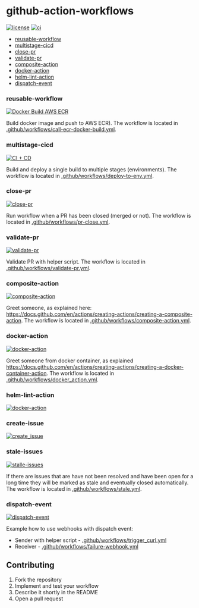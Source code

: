 # github-action-workflows

[![license](https://img.shields.io/github/license/atrakic/github-action-workflows.svg)](https://github.com/atrakic/github-action-workflows/blob/main/LICENSE)
[![ci](https://github.com/atrakic/github-action-workflows/actions/workflows/ci.yml/badge.svg)](https://github.com/atrakic/github-action-workflows/actions/workflows/ci.yml)

* [reusable-workflow](#reusable-workflow)
* [multistage-cicd](#multistage-cicd)
* [close-pr](#close-pr)
* [validate-pr](#validate-pr)
* [composite-action](#composite-action)
* [docker-action](#docker-action)
* [helm-lint-action](#helm-lint-action)
* [dispatch-event](#dispatch-event)

### reusable-workflow
[![Docker Build AWS ECR](https://github.com/atrakic/github-action-workflows/actions/workflows/call-ecr-docker-build.yml/badge.svg)](https://github.com/atrakic/github-action-workflows/actions/workflows/call-ecr-docker-build.yml)

Build docker image and push to AWS ECR).
The workflow is located in [.github/workflows/call-ecr-docker-build.yml](.github/workflows/call-ecr-docker-build.yml).

### multistage-cicd
[![CI + CD](https://github.com/atrakic/github-action-workflows/actions/workflows/deploy-to-env.yml/badge.svg)](https://github.com/atrakic/github-action-workflows/actions/workflows/deploy-to-env.yml)

Build and deploy a single build to multiple stages (environments).
The workflow is located in [.github/workflows/deploy-to-env.yml](.github/workflows/deploy-to-env.yml).

### close-pr
[![close-pr](https://github.com/atrakic/github-action-workflows/actions/workflows/pr-close.yml/badge.svg)](https://github.com/atrakic/github-action-workflows/actions/workflows/pr-close.yml)

Run workflow when a PR has been closed (merged or not).
The workflow is located in [.github/workflows/pr-close.yml](.github/workflows/pr-close.yml).

### validate-pr
[![validate-pr](https://github.com/atrakic/github-action-workflows/actions/workflows/validate-pr.yml/badge.svg)](https://github.com/atrakic/github-action-workflows/actions/workflows/validate-pr.yml)

Validate PR with helper script.
The workflow is located in [.github/workflows/validate-pr.yml](.github/workflows/validate-pr.yml).

### composite-action
[![composite-action](https://github.com/atrakic/github-action-workflows/actions/workflows/composite-action.yml/badge.svg)](https://github.com/atrakic/github-action-workflows/actions/workflows/composite-action.yml)

Greet someone, as explained here: https://docs.github.com/en/actions/creating-actions/creating-a-composite-action.
The workflow is located in [.github/workflows/composite-action.yml](.github/workflows/composite-action.yml).

### docker-action
[![docker-action](https://github.com/atrakic/github-action-workflows/actions/workflows/docker_action.yml/badge.svg)](https://github.com/atrakic/github-action-workflows/actions/workflows/docker_action.yml)

Greet someone from docker container, as explained https://docs.github.com/en/actions/creating-actions/creating-a-docker-container-action.
The workflow is located in [.github/workflows/docker_action.yml](.github/workflows/docker_action.yml).

### helm-lint-action
[![docker-action](https://github.com/atrakic/github-action-workflows/actions/workflows/docker_action.yml/badge.svg)](https://github.com/atrakic/github-action-workflows/actions/workflows/docker_action.yml)

[](./helm-lint-action/)

### create-issue
[![create_issue](https://github.com/atrakic/github-action-workflows/actions/workflows/create_issue.yml/badge.svg)](https://github.com/atrakic/github-action-workflows/actions/workflows/create_issue.yml)

### stale-issues
[![stalle-issues](https://github.com/atrakic/github-action-workflows/actions/workflows/stale.yml/badge.svg)](https://github.com/atrakic/github-action-workflows/actions/workflows/stale.yml)

If there are issues that are have not been resolved and have been open for a long time they will be marked as stale and eventually closed automatically.
The workflow is located in [.github/workflows/stale.yml](.github/workflows/stale.yml).


### dispatch-event
[![dispatch-event](https://github.com/atrakic/github-action-workflows/actions/workflows/failure-webhook.yml/badge.svg)](https://github.com/atrakic/github-action-workflows/actions/workflows/failure-webhook.yml)

Example how to use webhooks with dispatch event:
- Sender with helper script - [.github/workflows/trigger_curl.yml](.github/workflows/trigger_curl.yml)
- Receiver - [.github/workflows/failure-webhook.yml](.github/workflows/failure-webhook.yml)


## Contributing

1. Fork the repository
2. Implement and test your workflow
3. Describe it shortly in the README
4. Open a pull request
